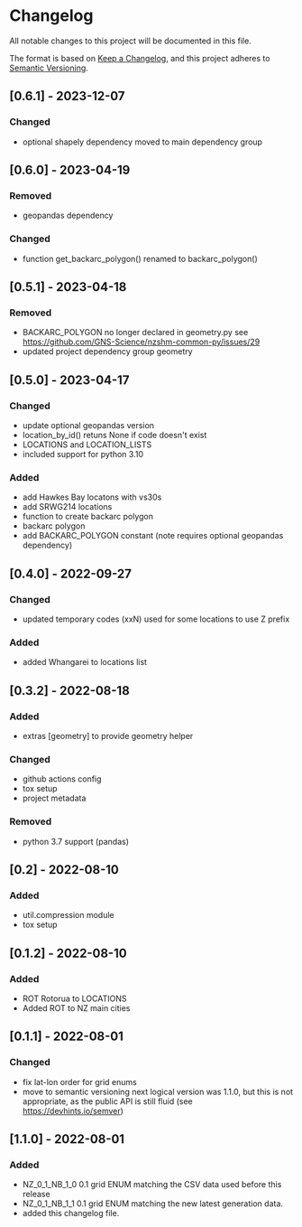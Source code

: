 # Changelog

All notable changes to this project will be documented in this file.

The format is based on [Keep a Changelog](https://keepachangelog.com/en/1.0.0/),
and this project adheres to [Semantic Versioning](https://semver.org/spec/v2.0.0.html).

## [0.6.1] - 2023-12-07
### Changed
 - optional shapely dependency moved to main dependency group

## [0.6.0] - 2023-04-19
### Removed
 - geopandas dependency

 ### Changed
 - function get_backarc_polygon() renamed to backarc_polygon()
## [0.5.1] - 2023-04-18
### Removed
 - BACKARC_POLYGON no longer declared in geometry.py see https://github.com/GNS-Science/nzshm-common-py/issues/29
 - updated project dependency group geometry

## [0.5.0] - 2023-04-17
### Changed
 - update optional geopandas version
 - location_by_id() retuns None if code doesn't exist
 - LOCATIONS and LOCATION_LISTS
 - included support for python 3.10

### Added
 - add Hawkes Bay locatons with vs30s
 - add SRWG214 locations
 - function to create backarc polygon
 - backarc polygon
 - add BACKARC_POLYGON constant (note requires optional geopandas dependency)

## [0.4.0] - 2022-09-27
### Changed
 - updated temporary codes (xxN) used for some locations to use Z prefix
### Added
 - added Whangarei to locations list

## [0.3.2] - 2022-08-18
### Added
 - extras [geometry] to provide geometry helper

### Changed
 - github actions config
 - tox setup
 - project metadata

### Removed
  - python 3.7 support (pandas)

## [0.2] - 2022-08-10

### Added
 - util.compression module
 - tox setup

## [0.1.2] - 2022-08-10

### Added
 - ROT Rotorua to LOCATIONS
 - Added ROT to NZ main cities

## [0.1.1] - 2022-08-01

### Changed
 - fix lat-lon order for grid enums
 - move to semantic versioning
   next logical version was 1.1.0, but this is not appropriate, as the public API is still fluid (see https://devhints.io/semver)

## [1.1.0] - 2022-08-01

### Added
 - NZ_0_1_NB_1_0 0.1 grid ENUM matching the CSV data used before this release
 - NZ_0_1_NB_1_1 0.1 grid ENUM matching the new latest generation data.
 - added this changelog file.
